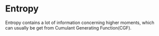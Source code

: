 # Entropy
Entropy contains a lot of information concerning higher moments, which can usually be get from Cumulant Generating Function(CGF).

[](_sidebar.md ':include')
